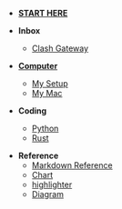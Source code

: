 * [**START HERE**](/)

* **Inbox**
  * [Clash Gateway](inbox/clash-as-gateway.md)

* [**Computer**](computer/README.md)
  * [My Setup](computer/setup.md)
  * [My Mac]()

* **Coding**
  * [Python]()
  * [Rust](coding/rust/README.md)

- **Reference**
  - [Markdown Reference](extra/reference.md)
  - [Chart](extra/chart.md)
  - [highlighter](extra/language_highlight.md)
  - [Diagram](extra/diagram.md)